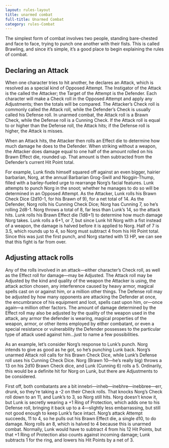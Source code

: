 ```yaml
---
layout: rules-layout
title: unarmed combat
full-title: Unarmed Combat
category: rules-Combat
---
```


The simplest form of combat involves two people, standing bare-chested and face to face, trying to punch one another with their fists. This is called Brawling, and since it’s simple, it’s a good place to begin explaining the rules of combat.

## Declaring an Attack
When one character tries to hit another, he declares an Attack, which is resolved as a special kind of Opposed Attempt. The Instigator of the Attack is the called the Attacker; the Target of the Attempt is the Defender. Each character will make a Check roll in the Opposed Attempt and apply any Adjustments; then the totals will be compared. The Attacker’s Check roll is commonly called the Attack roll, while the Defender’s Check is usually called his Defense roll. In unarmed combat, the Attack roll is a Brawn Check, while the Defense roll is a Cunning Check. If the Attack roll is equal to or higher than the Defense roll, the Attack hits; if the Defense roll is higher, the Attack is misses.

When an Attack hits, the Attacker then rolls an Effect die to determine how much damage he does to the Defender. When striking without a weapon, the Attacker does damage equal to one half of the amount rolled on his Brawn Effect die, rounded up. That amount is then subtracted from the Defender’s current Hit Point total.

For example, Lunk finds himself squared off against an even bigger, hairier barbarian, Norg, at the annual Barbarian Grog-Swill and Noggin-Thump, filled with a barley-fueled urge to rearrange Norg’s facial features. Lunk attempts to punch Norg in the snoot; whether he manages to do so will be determined in an Opposed Attempt. As the Attacker, Lunk rolls his Brawn Check Dice (2d10-1, for his Brawn of 9), for a net total of 14. As the Defender, Norg rolls his Cunning Check Dice; Norg has Cunning 7, so he’s rolling 2d8-1. Norg throws a total of 8, far less than Lunk’s 14, so the attack hits. Lunk rolls his Brawn Effect die (1d8+1) to determine how much damage Norg takes. Lunk rolls a 6+1, or 7, but since Lunk hit Norg with a fist instead of a weapon, the damage is halved before it is applied to Norg. Half of 7 is 3.5, which rounds up to 4, so Norg must subtract 4 from his Hit Point total. Since this was just the first punch, and Norg started with 13 HP, we can see that this fight is far from over.

## Adjusting attack rolls
Any of the rolls involved in an attack—either character’s Check roll, as well as the Effect roll for damage—may be Adjusted. The Attack roll may be Adjusted by the kind and quality of the weapon the Attacker is using, the attack action chosen, any interference caused by heavy armor, magical spells cast on or against him, or a million other things. The Defense roll may be adjusted by how many opponents are attacking the Defender at once, the encumbrance of his equipment and loot, spells cast upon him, or&mdash;once again&mdash;a million other factors. The amount of damage determined by the Effect roll may also be adjusted by the quality of the weapon used in the attack, any armor the defender is wearing, magical properties of the weapon, armor, or other items employed by either combatant, or even a special resistance or vulnerability the Defender possesses to the particular type of attack used against him&hellip;just to name a few possibilities.

As an example, let’s consider Norg’s response to Lunk’s punch. Norg intends to give as good as he got, so he’s punching Lunk back. Norg’s unarmed Attack roll calls for his Brawn Check Dice, while Lunk’s Defense roll uses his Cunning Check Dice. Norg (Brawn 10&mdash;he’s really big) throws a 13 on his 2d10 Brawn Check dice, and Lunk (Cunning 6) rolls a 5. Ordinarily, this would be a definite hit for Norg on Lunk, but there are Adjustments to be considered.

First off, both combatants are a bit innebri—inheb—inebhre—inebbree—err, drunk, so they’re taking a -2 on their Check rolls. That knocks Norg’s Check roll down to an 11, and Lunk’s to 3, so Norg still hits. Norg doesn’t know it, but Lunk is secretly wearing a +1 Ring of Protection, which adds one to his Defense roll, bringing it back up to a 4&mdash;slightly less embarrassing, but still not good enough to keep Lunk’s face intact. Norg’s attack Attempt succeeds, 11 to 4, so he pulls out his Brawn Effect die, a single d10, to do damage. Norg rolls an 8, which is halved to 4 because this is unarmed combat. Normally, Lunk would have to subtract 4 from his 12 Hit Points, but that +1 Ring of Protection also counts against incoming damage; Lunk subtracts 1 for the ring, and lowers his Hit Points by a net of 3.
